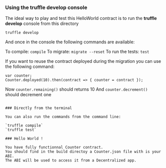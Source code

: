 
### Using the truffle develop console

The ideal way to play and test this HelloWorld contract is to run the **truffle develop** console from this directory

`truffle develop`

And once in the console the following commands are available:

To compile: `compile`
To migrate: `migrate --reset`
To run the tests: `test`

If you want to reuse the contract deployed during the migration you can use the following command:
```
var counter;
Counter.deployed(10).then(contract => { counter = contract });
```

Now `counter.remaining()` should returns 10
And `counter.decrement()` should decrement one
```

### Directly from the terminal

You can also run the commands from the command line:

`truffle compile`
`truffle test`

### Hello World !

You have fully functionnal Counter contract.
You should find in the build directoy a Counter.json file with is your ABI.
The ABI will be used to access it from a Decentralized app.


